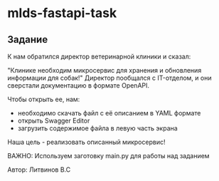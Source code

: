 # mlds-fastapi-task

## Задание

К нам обратился директор ветеринарной клиники и сказал:

"Клинике необходим микросервис для хранения и обновления информации для собак!"
Директор пообщался с IT-отделом, и они сверстали документацию в формате OpenAPI.

Чтобы открыть ее, нам:

- необходимо скачать файл с её описанием в YAML формате
- открыть Swagger Editor
- загрузить содержимое файла в левую часть экрана

Наша цель - реализовать описанный микросервис!

ВАЖНО: Используем заготовку main.py для работы над заданием

Автор: Литвинов В.С
